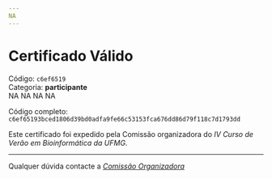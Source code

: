 ```yaml
---
NA
---
```


# Certificado Válido

Código: `c6ef6519`<br>
Categoria: **participante**<br>
NA
NA
NA
NA


Código completo: `c6ef65193bced1806d39bd0adfa9fe66c53153fca676dd86d79f118c7d1793dd`


Este certificado foi expedido pela Comissão organizadora do *IV Curso de Verão em Bioinformática da UFMG*.

----

Qualquer dúvida contacte a [_Comissão Organizadora_](<mailto:cursobioinfoufmg@gmail.com$subject=[Certificados]>)

